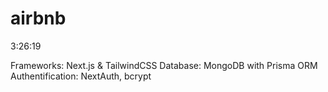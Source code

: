 # airbnb
3:26:19

Frameworks: Next.js & TailwindCSS
Database: MongoDB with Prisma ORM
Authentification: NextAuth, bcrypt
